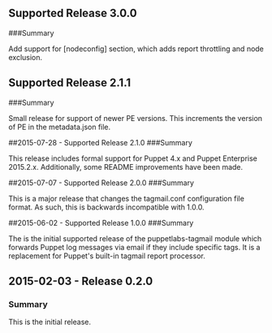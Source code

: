 ## Supported Release 3.0.0
###Summary

Add support for [nodeconfig] section, which adds report throttling and node exclusion.

## Supported Release 2.1.1
###Summary

Small release for support of newer PE versions. This increments the version of PE in the metadata.json file.

##2015-07-28 - Supported Release 2.1.0
###Summary

This release includes formal support for Puppet 4.x and Puppet Enterprise 2015.2.x. Additionally, some README improvements have been made.

##2015-07-07 - Supported Release 2.0.0
###Summary

This is a major release that changes the tagmail.conf configuration file format. As such, this is backwards incompatible with 1.0.0.

##2015-06-02 - Supported Release 1.0.0
###Summary

The is the initial supported release of the puppetlabs-tagmail module which forwards Puppet log messages via email if they include specific tags. It is a replacement for Puppet's built-in tagmail report processor.

## 2015-02-03 - Release 0.2.0
### Summary

This is the initial release.
